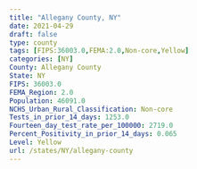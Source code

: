 ```yaml
---
title: "Allegany County, NY"
date: 2021-04-29
draft: false
type: county
tags: [FIPS:36003.0,FEMA:2.0,Non-core,Yellow]
categories: [NY]
County: Allegany County
State: NY
FIPS: 36003.0
FEMA_Region: 2.0
Population: 46091.0
NCHS_Urban_Rural_Classification: Non-core
Tests_in_prior_14_days: 1253.0
Fourteen_day_test_rate_per_100000: 2719.0
Percent_Positivity_in_prior_14_days: 0.065
Level: Yellow
url: /states/NY/allegany-county
---
```




